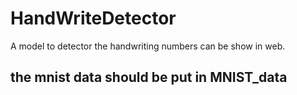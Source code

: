 # HandWriteDetector
A model to detector the handwriting numbers  can be show in web.

## the mnist data should be put in MNIST_data
